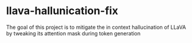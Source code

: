 # llava-hallunication-fix
The goal of this project is to mitigate the in context hallucination of LLaVA by tweaking its attention mask during token generation
